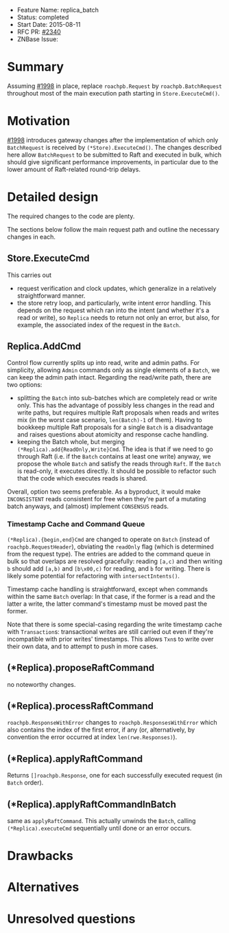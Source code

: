 - Feature Name: replica_batch
- Status: completed
- Start Date: 2015-08-11
- RFC PR: [#2340](https://github.com/znbasedb/znbase/pull/2340)
- ZNBase Issue:

# Summary

Assuming [#1998](https://github.com/znbasedb/znbase/pull/1998) in place, replace `roachpb.Request` by `roachpb.BatchRequest` throughout most of the main execution path starting in `Store.ExecuteCmd()`.

# Motivation

[#1998](https://github.com/znbasedb/znbase/pull/1998) introduces gateway
changes after the implementation of which only `BatchRequest` is received by
`(*Store).ExecuteCmd()`. The changes described here allow `BatchRequest` to
be submitted to Raft and executed in bulk, which should give significant
performance improvements, in particular due to the lower amount of Raft-related
round-trip delays.

# Detailed design

The required changes to the code are plenty.

The sections below follow the main request path and outline the necessary
changes in each.

## Store.ExecuteCmd

This carries out

* request verification and clock updates, which generalize in a relatively
  straightforward manner.
* the store retry loop, and particularly, write intent error handling. This
  depends on the request which ran into the intent (and whether it's a read
  or write), so `Replica` needs to return not only an error, but also, for
  example, the associated index of the request in the `Batch`.

## Replica.AddCmd

Control flow currently splits up into read, write and admin paths. For simplicity,
allowing `Admin` commands only as single elements of a `Batch`, we can keep the
admin path intact. Regarding the read/write path, there are two options:

* splitting the `Batch` into sub-batches which are completely read or write only.
  This has the advantage of possibly less changes in the read and write paths,
  but requires multiple Raft proposals when reads and writes mix (in the worst
  case scenario, `len(Batch)-1` of them). Having to bookkeep multiple Raft
  proposals for a single `Batch` is a disadvantage and raises questions about
  atomicity and response cache handling.
* keeping the Batch whole, but merging `(*Replica).add{ReadOnly,Write}Cmd`.
  The idea is that if we need to go through Raft (i.e. if the `Batch` contains
  at least one write) anyway, we propose the whole `Batch` and satisfy the
  reads through `Raft`. If the `Batch` is read-only, it executes directly. It
  should be possible to refactor such that the code which executes reads is
  shared.

Overall, option two seems preferable. As a byproduct, it would make `INCONSISTENT`
reads consistent for free when they're part of a mutating batch anyways, and
(almost) implement `CONSENSUS` reads.

### Timestamp Cache and Command Queue

`(*Replica).{begin,end}Cmd` are changed to operate on `Batch` (instead of
`roachpb.RequestHeader`), obviating the `readOnly` flag (which is determined
from the request type). The entries are added to the command queue in bulk
so that overlaps are resolved gracefully: reading `[a,c)` and then writing
`b` should add `[a,b)` and `[b\x00,c)` for reading, and `b` for writing.
There is likely some potential for refactoring with `intersectIntents()`.

Timestamp cache handling is straightforward, except when commands within
the same `Batch` overlap: In that case, if the former is a read and the latter
a write, the latter command's timestamp must be moved past the former.

Note that there is some special-casing regarding the write timestamp cache with
`Transaction`s: transactional writes are still carried out even if they're
incompatible with prior writes' timestamps. This allows `Txn`s to write over
their own data, and to attempt to push in more cases.

## (\*Replica).proposeRaftCommand

no noteworthy changes.

## (\*Replica).processRaftCommand

`roachpb.ResponseWithError` changes to `roachpb.ResponsesWithError` which also
contains the index of the first error, if any (or, alternatively, by
convention the error occurred at index `len(rwe.Responses)`).

## (\*Replica).applyRaftCommand

Returns `[]roachpb.Response`, one for each successfully executed request (in
`Batch` order).

## (\*Replica).applyRaftCommandInBatch

same as `applyRaftCommand`. This actually unwinds the `Batch`, calling
`(*Replica).executeCmd` sequentially until done or an error occurs.

# Drawbacks

# Alternatives

# Unresolved questions
